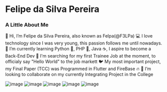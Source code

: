 # Felipe da Silva Pereira

### A Little About Me

👋 Hi, I’m Felipe da Silva Pereira, also known as Felpa(@F3LPa)
💻 I love technology since I was very young, this passion follows me until nowadays.
🌱 I’m currently learning Python 🐍, PHP 🐘, Java ☕, I aspire to become a Back-End Dev
💼 I'm searching for my first Trainee Job at the moment, to officialy say "Hello World" to the job markett
🐦 My most important project, my Final Paper (TCC) was Programmed in Flutter and FireBase 🔥
💞️ I’m looking to collaborate on my currently Integrating Project in the College

![image](https://img.shields.io/badge/Dart-0175C2?style=for-the-badge&logo=dart&logoColor=white) 
![image](https://img.shields.io/badge/Flutter-02569B?style=for-the-badge&logo=flutter&logoColor=white) 
![image](https://img.shields.io/badge/firebase-ffca28?style=for-the-badge&logo=firebase&logoColor=black) 
![image](https://img.shields.io/badge/Python-FFD43B?style=for-the-badge&logo=python&logoColor=blue) 
![image](https://img.shields.io/badge/PHP-777BB4?style=for-the-badge&logo=php&logoColor=white) 


